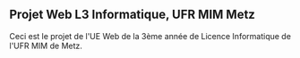 Projet Web L3 Informatique, UFR MIM Metz
----------------------------------------

Ceci est le projet de l'UE Web de la 3ème année de Licence Informatique
de l'UFR MIM de Metz.
